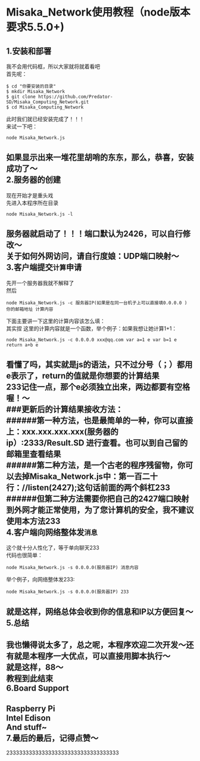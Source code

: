 Misaka_Network使用教程（node版本要求5.5.0+)
===
1.安装和部署
---
我不会用代码框，所以大家就将就着看吧<br>
首先呢：<br>
``` shell
$ cd "你要安装的目录"
$ mkdir Misaka_Network
$ git clone https://github.com/Predator-SD/Misaka_Computing_Network.git
$ cd Misaka_Computing_Network
```
此时我们就已经安装完成了！！！<br>
来试一下吧：<br>
``` shell
node Misaka_Network.js
```
如果显示出来一堆花里胡哨的东东，那么，恭喜，安装成功了～ <br>
2.服务器的创建
---
现在开始才是重头戏<br>
先进入本程序所在目录<br>
``` shell
node Misaka_Network.js -l
```
服务器就启动了！！！端口默认为2426，可以自行修改～<br>
关于如何外网访问，请自行度娘：UDP端口映射～<br>
3.客户端提交`计算`申请
---
先开一个服务器我就不解释了<br>
然后<br>
``` shell
node Misaka_Network.js -c 服务器IP(如果是在同一台机子上可以直接填0.0.0.0 ) 你的邮箱地址 计算内容
```
下面主要讲一下这里的计算内容该怎么填：<br>
其实捏 这里的计算内容就是一个函数，举个例子：如果我想让她计算1+1：<br>
``` shell
node Misaka_Network.js -c 0.0.0.0 xxx@qq.com var a=1 e var b=1 e return a+b e
```
看懂了吗，其实就是js的语法，只不过分号（；）都用e表示了，return的值就是你想要的计算结果<br>
233记住一点，那个e必须独立出来，两边都要有空格喔！～<br>
###更新后的计算结果接收方法：<br>
######第一种方法，也是最简单的一种，你可以直接上：xxx.xxx.xxx.xxx(服务器的ip）:2333/Result.SD 进行查看。也可以到自己留的邮箱里查看结果<br>
######第二种方法，是一个古老的程序残留物，你可以去掉Misaka_Network.js中：第一百二十行：//listen(2427);这句话前面的两个斜杠233<br>
######但第二种方法需要你把自己的2427端口映射到外网才能正常使用，为了您计算机的安全，我不建议使用本方法233<br>
4.客户端向网络整体发`消息`
---
这个就十分人性化了，等于单向聊天233<br>
代码也很简单：<br>
``` shell
node Misaka_Network.js -s 0.0.0.0(服务器IP) 消息内容
```
举个例子，向网络整体发233:<br>
``` shell
node Misaka_Network.js -s 0.0.0.0(服务器IP) 233
```
就是这样，网络总体会收到你的信息和IP以方便回复～<br>
5.总结
---
我也懒得说太多了，总之呢，本程序欢迎二次开发～还有就是本程序一大优点，可以直接用脚本执行～<br>
就是这样，88～<br>
教程到此结束<br>
6.Board Support
---
Raspberry Pi<br>
Intel Edison<br>
And stuff~<br>
7.最后的最后，记得点赞～
---
23333333333333333333333333333333333<br>
